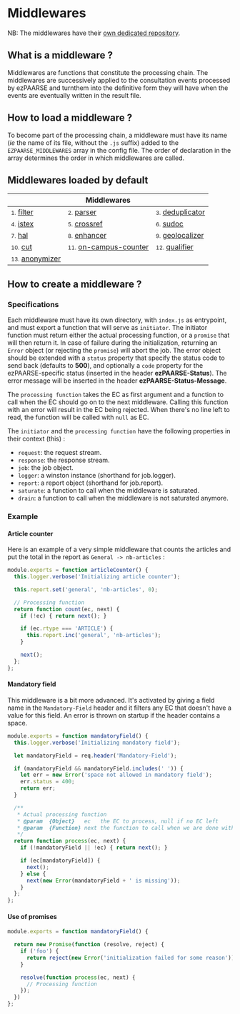 # Middlewares

NB: The middlewares have their [own dedicated repository](https://github.com/ezpaarse-project/ezpaarse-middlewares).

## What is a middleware ?

Middlewares are functions that constitute the processing chain. The middlewares are successively applied to the consultation events processed by ezPAARSE and turnthem into the definitive form they will have when the events are eventually written in the result file.

## How to load a middleware ?

To become part of the processing chain, a middleware must have its name (*ie* the name of its file, without the `.js` suffix) added to the `EZPAARSE_MIDDLEWARES` array in the config file. The order of declaration in the array determines the order in which middlewares are called.

## Middlewares loaded by default
<table>
  <thead>
    <tr>
      <th colspan="3">Middlewares</th>
    </tr>
  </thead>
  <tbody>
    <tr>
      <td><span style="font-size: 12px">1.</span> <a href="/middlewares/filter.html">filter</a></td>
      <td><span style="font-size: 12px">2.</span> <a href="/middlewares/parser.html">parser</a></td>
      <td><span style="font-size: 12px">3.</span> <a href="/middlewares/deduplicator.html">deduplicator</a></td>
    </tr>
    <tr>
      <td><span style="font-size: 12px">4.</span> <a href="/middlewares/istex.html">istex</a></td>
      <td><span style="font-size: 12px">5.</span> <a href="/middlewares/crossref.html">crossref</a></td>
      <td><span style="font-size: 12px">6.</span> <a href="/middlewares/sudoc.html">sudoc</a></td>
    </tr>
    <tr>
      <td><span style="font-size: 12px">7.</span> <a href="/middlewares/hal.html">hal</a></td>
      <td><span style="font-size: 12px">8.</span> <a href="/middlewares/enhancer.html">enhancer</a></td>
      <td><span style="font-size: 12px">9.</span> <a href="/middlewares/geolocalizer.html">geolocalizer</a></td>
    </tr>
    <tr>
      <td><span style="font-size: 12px">10.</span> <a href="/middlewares/cut.html">cut</a></td>
      <td><span style="font-size: 12px">11.</span> <a href="/middlewares/on-campus-counter.html">on-campus-counter</a></td>
      <td><span style="font-size: 12px">12.</span> <a href="/middlewares/qualifier.html">qualifier</a></td>
    </tr>
    <tr>
      <td><span style="font-size: 12px">13.</span> <a href="/middlewares/anonymizer.html">anonymizer</a></td>
      <td></td>
      <td></td>
    </tr>
  </tbody>
</table>

## How to create a middleware ?

### Specifications
Each middleware must have its own directory, with `index.js` as entrypoint, and must export a function that will serve as `initiator`. The initiator function must return either the actual processing function, or a `promise` that will then return it. In case of failure during the initialization, returning an `Error` object (or rejecting the `promise`) will abort the job. The error object should be extended with a `status` property that specify the status code to send back (defaults to **500**), and optionally a `code` property for the ezPAARSE-specific status (inserted in the header **ezPAARSE-Status**). The error message will be inserted in the header **ezPAARSE-Status-Message**.

The `processing function` takes the EC as first argument and a function to call when the EC should go on to the next middleware. Calling this function with an error will result in the EC being rejected. When there's no line left to read, the function will be called with `null` as EC.

The `initiator` and the `processing function` have the following properties in their context (this) :
- `request`: the request stream.
- `response`: the response stream.
- `job`: the job object.
- `logger`: a winston instance (shorthand for job.logger).
- `report`: a report object (shorthand for job.report).
- `saturate`: a function to call when the middleware is saturated.
- `drain`: a function to call when the middleware is not saturated anymore.

### Example

#### Article counter

Here is an example of a very simple middleware that counts the articles and put the total in the report as `General -> nb-articles` :

```javascript
module.exports = function articleCounter() {
  this.logger.verbose('Initializing article counter');

  this.report.set('general', 'nb-articles', 0);

  // Processing function
  return function count(ec, next) {
    if (!ec) { return next(); }

    if (ec.rtype === 'ARTICLE') {
      this.report.inc('general', 'nb-articles');
    }

    next();
  };
};
```

#### Mandatory field

This middleware is a bit more advanced. It's activated by giving a field name in the `Mandatory-Field` header and it filters any EC that doesn't have a value for this field. An error is thrown on startup if the header contains a space.

```javascript
module.exports = function mandatoryField() {
  this.logger.verbose('Initializing mandatory field');

  let mandatoryField = req.header('Mandatory-Field');

  if (mandatoryField && mandatoryField.includes(' ')) {
    let err = new Error('space not allowed in mandatory field');
    err.status = 400;
    return err;
  }

  /**
   * Actual processing function
   * @param  {Object}   ec   the EC to process, null if no EC left
   * @param  {Function} next the function to call when we are done with the given EC
   */
  return function process(ec, next) {
    if (!mandatoryField || !ec) { return next(); }

    if (ec[mandatoryField]) {
      next();
    } else {
      next(new Error(mandatoryField + ' is missing'));
    }
  };
};
```

#### Use of promises
```javascript
module.exports = function mandatoryField() {

  return new Promise(function (resolve, reject) {
    if ('foo') {
      return reject(new Error('initialization failed for some reason'));
    }

    resolve(function process(ec, next) {
      // Processing function
    });
  })
};
```
